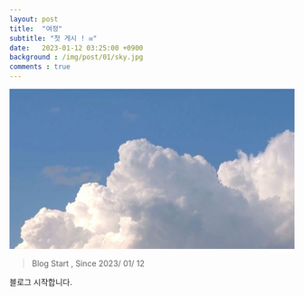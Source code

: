 ```yaml
---
layout: post
title:  "여정"
subtitle: "첫 게시 ! ✉"
date:   2023-01-12 03:25:00 +0900
background : /img/post/01/sky.jpg
comments : true
---
```


<img class="img-fluid" src="/img/post/01/sky.jpg" alt="Sky">

> Blog Start , 
> Since 2023/ 01/ 12

블로그 시작합니다.
